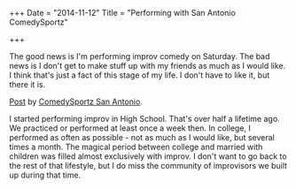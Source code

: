 +++
Date = "2014-11-12"
Title = "Performing with San Antonio ComedySportz"

+++

The good news is I'm performing improv comedy on Saturday. The bad news is I don't get to make stuff up with my friends as much as I would like. I think that's just a fact of this stage of my life. I don't have to like it, but there it is. 

<div id="fb-root"></div> <script>(function(d, s, id) { var js, fjs = d.getElementsByTagName(s)[0]; if (d.getElementById(id)) return; js = d.createElement(s); js.id = id; js.src = "//connect.facebook.net/en_US/all.js#xfbml=1"; fjs.parentNode.insertBefore(js, fjs); }(document, 'script', 'facebook-jssdk'));</script>
<div class="fb-post" data-href="https://www.facebook.com/CSzSA/photos/gm.1560060184209906/10152849754265763/?type=1" data-width="466"><div class="fb-xfbml-parse-ignore"><a href="https://www.facebook.com/CSzSA/photos/gm.1560060184209906/10152849754265763/?type=1">Post</a> by <a href="https://www.facebook.com/CSzSA">ComedySportz San Antonio</a>.</div></div>


I started performing improv in High School. That's over half a lifetime ago. We practiced or performed at least once a week then. In college, I performed as often as possible - not as much as I would like, but several times a month. The magical period between college and married with children was filled almost exclusively with improv. I don't want to go back to the rest of that lifestyle, but I do miss the community of improvisors we built up during that time. 
